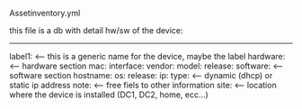 Assetinventory.yml

this file is a db with detail hw/sw of the device:


---
label1:          <-- this is a generic name for the device, maybe the label
  hardware:      <-- hardware section
    mac: 
    interface: 
    vendor: 
    model: 
    release: 
  software:      <-- software section
    hostname: 
    os: 
    release: 
    ip: 
    type:        <-- dynamic (dhcp) or static ip address
  note:          <-- free fiels to other information
  site:          <-- location where the device is installed (DC1, DC2, home, ecc...)

